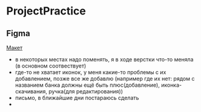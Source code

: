 # ProjectPractice

## Figma
[Макет](https://www.figma.com/file/qZnPo96pUuXbFPrAWC2gKK/TaskBank?type=design&node-id=0%3A1&mode=design&t=pYSIsA04bNlVO5Xt-1)
- в некоторых местах надо поменять, я в ходе верстки что-то меняла (в основном соотвествует)
- где-то не хватает иконок, у меня какие-то проблемы с их добавлением, позже все же добавлю (например где их нет: рядом с названием банка должны ещё быть плюс(добавление), иконка-скачивания, ручка(для редактирования))
-  письмо, в ближайшие дни постараюсь сделать
-  
